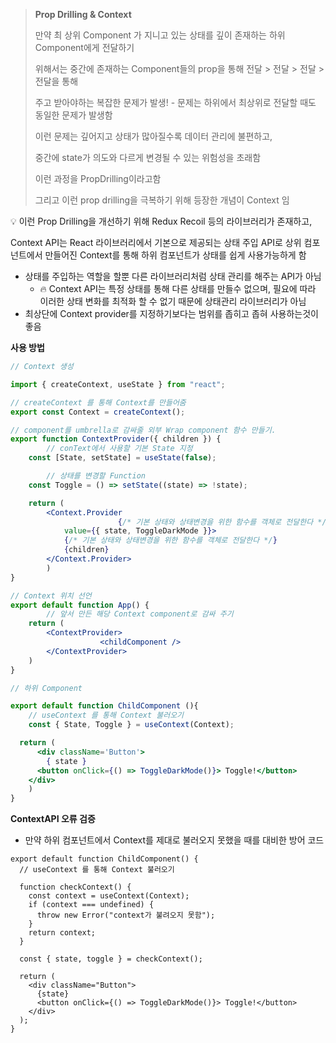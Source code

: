 > **Prop Drilling & Context**
>
> 만약 최 상위 Component 가 지니고 있는 상태를 깊이 존재하는 하위 Component에게 전달하기
>
> 위해서는 중간에 존재하는 Component들의 prop을 통해 전달 > 전달 > 전달 > 전달을 통해
>
> 주고 받아야하는 복잡한 문제가 발생! - 문제는 하위에서 최상위로 전달할 때도 동일한 문제가 발생함
>
> 이런 문제는 깊어지고 상태가 많아질수록 데이터 관리에 불편하고,
>
> 중간에 state가 의도와 다르게 변경될 수 있는 위험성을 초래함
>
> 이런 과정을 PropDrilling이라고함
>
> 그리고 이런 prop drilling을 극복하기 위해 등장한 개념이 Context 임

💡 이런 Prop Drilling을 개선하기 위해 Redux Recoil 등의 라이브러리가 존재하고,

Context API는 React 라이브러리에서 기본으로 제공되는 상태 주입 API로
상위 컴포넌트에서 만들어진 Context를 통해 하위 컴포넌트가 상태를 쉽게 사용가능하게 함

- 상태를 주입하는 역할을 할뿐 다른 라이브러리처럼 상태 관리를 해주는 API가 아님
  - 🔥 Context API는 특정 상태를 통해 다른 상태를 만들수 없으며,
    필요에 따라 이러한 상태 변화를 최적화 할 수 없기 때문에 상태관리 라이브러리가 아님
- 최상단에 Context provider를 지정하기보다는 범위를 좁히고 좁혀 사용하는것이 좋음

**사용 방법**

```jsx
// Context 생성

import { createContext, useState } from "react";

// createContext 를 통해 Context를 만들어줌
export const Context = createContext();

// component를 umbrella로 감싸줄 외부 Wrap component 함수 만들기.
export function ContextProvider({ children }) {
		// conText에서 사용할 기본 State 지정
    const [State, setState] = useState(false);

		// 상태를 변경할 Function
    const Toggle = () => setState((state) => !state);

    return (
        <Context.Provider
						{/* 기본 상태와 상태변경을 위한 함수를 객체로 전달한다 */}
            value={{ state, ToggleDarkMode }}>
            {/* 기본 상태와 상태변경을 위한 함수를 객체로 전달한다 */}
            {children}
        </Context.Provider>
		)
}

// Context 위치 선언
export default function App() {
		// 앞서 만든 해당 Context component로 감싸 주기
    return (
        <ContextProvider>
					<childComponent />
        </ContextProvider>
    )
}

// 하위 Component

export default function ChildComponent (){
	// useContext 를 통해 Context 불러오기
	const { State, Toggle } = useContext(Context);

  return (
	  <div className='Button'>
	    { state }
      <button onClick={() => ToggleDarkMode()}> Toggle!</button>
    </div>
	)
}
```

**ContextAPI 오류 검증**

- 만약 하위 컴포넌트에서 Context를 제대로 불러오지 못했을 때를 대비한 방어 코드

```tsx
export default function ChildComponent() {
  // useContext 를 통해 Context 불러오기

  function checkContext() {
    const context = useContext(Context);
    if (context === undefined) {
      throw new Error("context가 불려오지 못함");
    }
    return context;
  }

  const { state, toggle } = checkContext();

  return (
    <div className="Button">
      {state}
      <button onClick={() => ToggleDarkMode()}> Toggle!</button>
    </div>
  );
}
```
